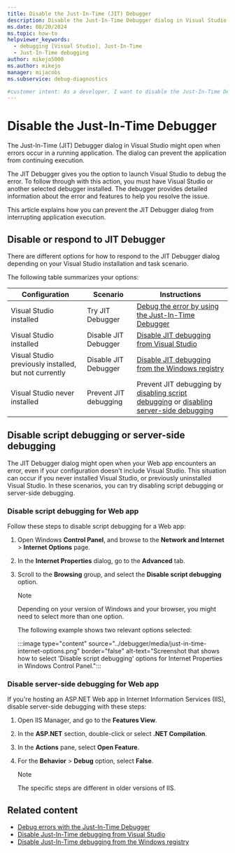```yaml
---
title: Disable the Just-In-Time (JIT) Debugger
description: Disable the Just-In-Time Debugger dialog in Visual Studio after errors occur in your application to enable app execution to continue.
ms.date: 08/20/2024
ms.topic: how-to
helpviewer_keywords:
  - debugging [Visual Studio], Just-In-Time
  - Just-In-Time debugging
author: mikejo5000
ms.author: mikejo
manager: mijacobs
ms.subservice: debug-diagnostics

#customer intent: As a developer, I want to disable the Just-In-Time Debugger dialog in Visual Studio, so I can manually handle errors in my code as app execution continues.
---
```


# Disable the Just-In-Time Debugger

The Just-In-Time (JIT) Debugger dialog in Visual Studio might open when errors occur in a running application. The dialog can prevent the application from continuing execution.

The JIT Debugger gives you the option to launch Visual Studio to debug the error. To follow through with this action, you must have Visual Studio or another selected debugger installed. The debugger provides detailed information about the error and features to help you resolve the issue.

This article explains how you can prevent the JIT Debugger dialog from interrupting application execution.

## Disable or respond to JIT Debugger

There are different options for how to respond to the JIT Debugger dialog depending on your Visual Studio installation and task scenario.

The following table summarizes your options:

| Configuration | Scenario | Instructions |
| --- | --- | --- |
| Visual Studio installed | Try JIT Debugger | [Debug the error by using the Just-In-Time Debugger](../debugger/debug-using-the-just-in-time-debugger.md) |
| Visual Studio installed | Disable JIT Debugger | [Disable JIT debugging from Visual Studio](debug-using-the-just-in-time-debugger.md#BKMK_Enabling) |
| Visual Studio previously installed, but not currently | Disable JIT Debugger  | [Disable JIT debugging from the Windows registry](debug-using-the-just-in-time-debugger.md#disable-just-in-time-debugging-from-the-windows-registry) |
| Visual Studio never installed | Prevent JIT debugging | Prevent JIT debugging by [disabling script debugging](#disable-script-debugging-for-web-app) or [disabling server-side debugging](#disable-server-side-debugging-for-web-app) |

## Disable script debugging or server-side debugging

The JIT Debugger dialog might open when your Web app encounters an error, even if your configuration doesn't include Visual Studio. This situation can occur if you never installed Visual Studio, or previously uninstalled Visual Studio. In these scenarios, you can try disabling script debugging or server-side debugging.

### Disable script debugging for Web app

Follow these steps to disable script debugging for a Web app:

1. Open Windows **Control Panel**, and browse to the **Network and Internet** > **Internet Options** page.

1. In the **Internet Properties** dialog, go to the **Advanced** tab.

1. Scroll to the **Browsing** group, and select the **Disable script debugging** option.

   > [!NOTE]
   > Depending on your version of Windows and your browser, you might need to select more than one option.
   
   The following example shows two relevant options selected:

   :::image type="content" source="../debugger/media/just-in-time-internet-options.png" border="false" alt-text="Screenshot that shows how to select 'Disable script debugging' options for Internet Properties in Windows Control Panel.":::

### Disable server-side debugging for Web app

If you're hosting an ASP.NET Web app in Internet Information Services (IIS), disable server-side debugging with these steps:

1. Open IIS Manager, and go to the **Features View**.

1. In the **ASP.NET** section, double-click or select **.NET Compilation**.

1. In the **Actions** pane, select **Open Feature**.

1. For the **Behavior** > **Debug** option, select **False**.

   > [!NOTE]
   > The specific steps are different in older versions of IIS.

## Related content

- [Debug errors with the Just-In-Time Debugger](../debugger/debug-using-the-just-in-time-debugger.md)
- [Disable Just-In-Time debugging from Visual Studio](debug-using-the-just-in-time-debugger.md#BKMK_Enabling)
- [Disable Just-In-Time debugging from the Windows registry](debug-using-the-just-in-time-debugger.md#disable-just-in-time-debugging-from-the-windows-registry)
